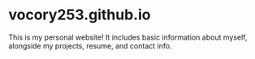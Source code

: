 # vocory253.github.io

This is my personal website! It includes basic information about myself, alongside my projects, resume, and contact info.
